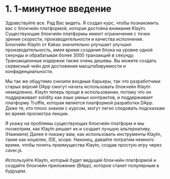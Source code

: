 # 1. 1-минутное введение

Здравствуйте все. Рад Вас видеть. Я создал курс, чтобы познакомить вас с блокчейн платформой, которая достойна внимания Klaytn.
Существующие блокчейн платформы имеют ограничения с точки зрения скорости, производительности и качества исполнения.
Блокчейн Klaytn от Kakao значительно улучшает улучшил производительность, имея время создания блока на уровне одной секунды и обрабатывая более 3000 транзакций в секунду.
Транзакционные издержки также очень дешевы.
Вы можете создать сервисный чейн для достижения масштабируемости и конфиденциальности.

Мы так же общутимо снизили входные барьеры, так что разработчики старых версий DApp смогут начать использовать блокчейн Klaytn немедленно.
Klaytn теперь проще в использовании, потому что он поддерживает solidity как язык умных контрактов,
и поддерживает платформу Truffle, которая является платформой разработки DApp.
Даже те, кто плохо знаком с курсом, могут легко следовать подсказкам во время просмотра лекции.


Я укажу на проблемы существующих блокчейн платформ
и мы посмотрим, как Klaytn решает их и создает лучшую альтернативу.
(Нажмите) Далее я покажу вам, как использовать инструменты Klaytn, такие как кошелек, IDE, scope.
Наконец, давайте потратим немного времи, чтобы понять преимущества Klaytn, создав простую игру через caver.js.

Используйте Klaytn, который будет ведущей блокчейн платформой
и создайте блокчейн приложение (BApp), которое станет популярным в будущем.

